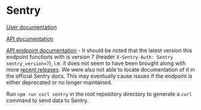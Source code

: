 # Sentry

[User documentation](https://example.com)

[API documentation](https://docs.sentry.io/api/)

[API endpoint documentation](https://forum.sentry.io/t/how-can-i-post-with-curl-a-sentry-event-which-authentication-credentials/4759) - It should be noted that the latest version this endpoint functions with is version 7 (header `X-Sentry-Auth: Sentry sentry_version=7`), i.e. it does not seem to have been brought along with more [recent releases](https://github.com/getsentry/sentry/releases). We were also not able to locate documentation of it in the official Sentry docs. This may eventually cause issues if the endpoint is either deprecated or no longer maintained.

Run `npm run curl sentry` in the root repository directory to generate a `curl` command to send data to Sentry.
